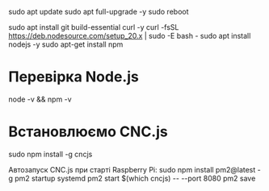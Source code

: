 sudo apt update
sudo apt full-upgrade -y
sudo reboot

sudo apt install git build-essential curl -y
curl -fsSL https://deb.nodesource.com/setup_20.x | sudo -E bash -
sudo apt install nodejs -y
sudo apt-get install npm

# Перевірка Node.js
node -v && npm -v

# Встановлюємо CNC.js
sudo npm install -g cncjs

Автозапуск CNC.js при старті Raspberry Pi:
sudo npm install pm2@latest -g
pm2 startup systemd
pm2 start $(which cncjs) -- --port 8080
pm2 save

